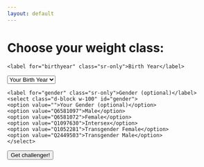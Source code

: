 ```yaml
---
layout: default
---
```


<form id="fight-form" class="form text-center">

  <h1 class="h3 mb-3 font-weight-normal">Choose your weight class:</h1>
  
	<label for="birthyear" class="sr-only">Birth Year</label>
  <select class="yearselect d-block w-100" id="birthyear" required="">
	<option value="">Your Birth Year</option>
	</select>
	
	<label for="gender" class="sr-only">Gender (optional)</label>
	<select class="d-block w-100" id="gender">
	<option value="">Your Gender (optional)</option>
	<option value="Q6581097">Male</option>
	<option value="Q6581072">Female</option>
	<option value="Q1097630">Intersex</option>
	<option value="Q1052281">Transgender Female</option>
	<option value="Q2449503">Transgender Male</option>
	</select>

<button class="btn btn-lg btn-primary btn-block" type="submit">Get challenger!</button>

</form>
